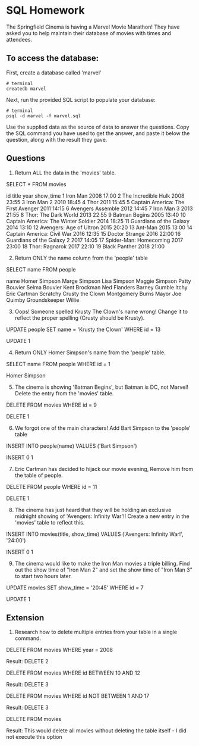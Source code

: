 # SQL Homework

The Springfield Cinema is having a Marvel Movie Marathon! They have asked you to help maintain their database of movies with times and attendees.

## To access the database:

First, create a database called 'marvel'

```
# terminal
createdb marvel
```

Next, run the provided SQL script to populate your database:

```
# terminal
psql -d marvel -f marvel.sql
```

Use the supplied data as the source of data to answer the questions. Copy the SQL command you have used to get the answer, and paste it below the question, along with the result they gave.

## Questions

1.  Return ALL the data in the 'movies' table.

SELECT * FROM movies

id  title               year    show_time
1    Iron Man    2008    17:00
2    The Incredible Hulk    2008    23:55
3    Iron Man 2    2010    18:45
4    Thor    2011    15:45
5    Captain America: The First Avenger    2011    14:15
6    Avengers Assemble    2012    14:45
7    Iron Man 3    2013    21:55
8    Thor: The Dark World    2013    22:55
9    Batman Begins    2005    13:40
10    Captain America: The Winter Soldier    2014    18:25
11    Guardians of the Galaxy    2014    13:10
12    Avengers: Age of Ultron    2015    20:20
13    Ant-Man    2015    13:00
14    Captain America: Civil War    2016    12:35
15    Doctor Strange    2016    22:00
16    Guardians of the Galaxy 2    2017    14:05
17    Spider-Man: Homecoming    2017    23:00
18    Thor: Ragnarok    2017    22:10
19    Black Panther    2018    21:00

2.  Return ONLY the name column from the 'people' table

SELECT name FROM people

name
Homer Simpson
Marge Simpson
Lisa Simpson
Maggie Simpson
Patty Bouvier
Selma Bouvier
Kent Brockman
Ned Flanders
Barney Gumble
Itchy
Eric Cartman
Scratchy
Crusty the Clown
Montgomery Burns
Mayor Joe Quimby
Groundskeeper Willie

3.  Oops! Someone spelled Krusty The Clown's name wrong! Change it to reflect the proper spelling (Crusty should be Krusty).

UPDATE people
SET name = 'Krusty the Clown'
WHERE id = 13

UPDATE 1

4.  Return ONLY Homer Simpson's name from the 'people' table.

SELECT name FROM people
WHERE id = 1

Homer Simpson

5.  The cinema is showing 'Batman Begins', but Batman is DC, not Marvel! Delete the entry from the 'movies' table.

DELETE FROM movies
WHERE id = 9

DELETE 1

6.  We forgot one of the main characters! Add Bart Simpson to the 'people' table

INSERT INTO people(name)
VALUES ('Bart Simpson')

INSERT 0 1


7.  Eric Cartman has decided to hijack our movie evening, Remove him from the table of people.

DELETE FROM people
WHERE id = 11

DELETE 1

8.  The cinema has just heard that they will be holding an exclusive midnight showing of 'Avengers: Infinity War'!! Create a new entry in the 'movies' table to reflect this.

INSERT INTO movies(title, show_time)
VALUES ('Avengers: Infinity War!', '24:00')

INSERT 0 1

9.  The cinema would like to make the Iron Man movies a triple billing. Find out the show time of "Iron Man 2" and set the show time of "Iron Man 3" to start two hours later.

UPDATE movies
SET show_time = '20:45'
WHERE id = 7

UPDATE 1


## Extension

1.  Research how to delete multiple entries from your table in a single command.

<!-- Option: delete by value in a column -->
DELETE FROM movies
WHERE year = 2008

Result: DELETE 2

<!-- Option: delete a range by index number -->
DELETE FROM movies
WHERE id BETWEEN 10 AND 12

Result: DELETE 3

<!-- Option: delete by index number not in a range -->
DELETE FROM movies
WHERE id NOT BETWEEN 1 AND 17

Result: DELETE 3

<!-- Option: delete all -->
DELETE FROM movies

Result: This would delete all movies without deleting the table itself - I did not execute this option

